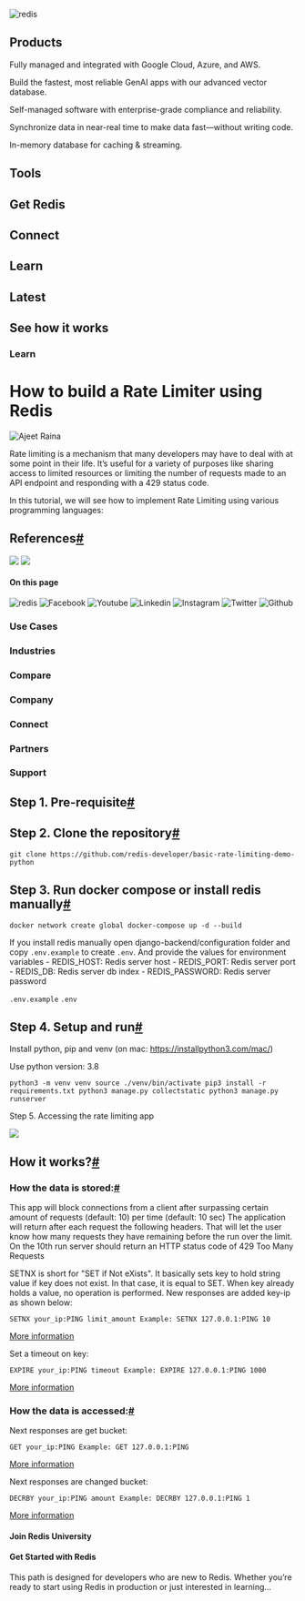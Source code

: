 ![redis](/learn/_next/image?url=https%3A%2F%2Fcdn.builder.io%2Fapi%2Fv1%2Fimage%2Fassets%252F058ee4ca590741319098059102b63954%252F4561fac3ee9549429fdb110679d6af17%3Fquality%3D60%26width%3D200%26height%3D200&w=256&q=75)

## Products

Fully managed and integrated with Google Cloud, Azure, and AWS.

Build the fastest, most reliable GenAI apps with our advanced vector database.

Self-managed software with enterprise-grade compliance and reliability.

Synchronize data in near-real time to make data fast—without writing code.

In-memory database for caching & streaming.

## Tools

## Get Redis

## Connect

## Learn

## Latest

## See how it works

### Learn

# How to build a Rate Limiter using Redis

![Ajeet Raina](https://cdn.builder.io/api/v1/image/assets%2Fbf70e6aa643f4e8db14c5b0c8dbba962%2F241cb4ece2bb4c0fb6df75c4495182cd)

Rate limiting is a mechanism that many developers may have to deal with at some point in their life. It’s useful for a variety of purposes like sharing access to limited resources or limiting the number of requests made to an API endpoint and responding with a 429 status code.

In this tutorial, we will see how to implement Rate Limiting using various programming languages:

## References[#](/learn/howtos/ratelimiting#references)

![](/learn/_next/image?url=https%3A%2F%2Fcdn.builder.io%2Fapi%2Fv1%2Fimage%2Fassets%252Fbf70e6aa643f4e8db14c5b0c8dbba962%252F7ba01c6ccd224c82a5a814a1ef9e9533&w=1920&q=75)
![](https://cdn.builder.io/api/v1/pixel?apiKey=bf70e6aa643f4e8db14c5b0c8dbba962)

#### On this page

![redis](/learn/_next/image?url=https%3A%2F%2Fcdn.builder.io%2Fapi%2Fv1%2Fimage%2Fassets%252Fbf70e6aa643f4e8db14c5b0c8dbba962%252F5967535bd7634e21ba628d5fc68a4f49&w=256&q=75)
![Facebook](/learn/_next/image?url=https%3A%2F%2Fcdn.builder.io%2Fapi%2Fv1%2Fimage%2Fassets%252Fbf70e6aa643f4e8db14c5b0c8dbba962%252F7cf106bf58b54191a50914ff30abdfd2&w=48&q=75)
![Youtube](/learn/_next/image?url=https%3A%2F%2Fcdn.builder.io%2Fapi%2Fv1%2Fimage%2Fassets%252Fbf70e6aa643f4e8db14c5b0c8dbba962%252F0105eb5231844a42b405f798caaff489&w=48&q=75)
![Linkedin](/learn/_next/image?url=https%3A%2F%2Fcdn.builder.io%2Fapi%2Fv1%2Fimage%2Fassets%252Fbf70e6aa643f4e8db14c5b0c8dbba962%252F63263fcd5d05491b943d9e0f2861a11f&w=48&q=75)
![Instagram](/learn/_next/image?url=https%3A%2F%2Fcdn.builder.io%2Fapi%2Fv1%2Fimage%2Fassets%252Fbf70e6aa643f4e8db14c5b0c8dbba962%252Faf82c736e3c2462fad239221f8d9ffdc&w=48&q=75)
![Twitter](/learn/_next/image?url=https%3A%2F%2Fcdn.builder.io%2Fapi%2Fv1%2Fimage%2Fassets%252Fbf70e6aa643f4e8db14c5b0c8dbba962%252F0e64be4c44124e28ba0ec78aa2e5fae5&w=48&q=75)
![Github](/learn/_next/image?url=https%3A%2F%2Fcdn.builder.io%2Fapi%2Fv1%2Fimage%2Fassets%252Fbf70e6aa643f4e8db14c5b0c8dbba962%252F5d02327ac8e947eb9002e6edb02a16a9&w=48&q=75)

### Use Cases

### Industries

### Compare

### Company

### Connect

### Partners

### Support

## Step 1. Pre-requisite[#](/learn/howtos/ratelimiting#step-1-prerequisite)

## Step 2. Clone the repository[#](/learn/howtos/ratelimiting#step-2-clone-the-repository)

`git clone https://github.com/redis-developer/basic-rate-limiting-demo-python`

## Step 3. Run docker compose or install redis manually[#](/learn/howtos/ratelimiting#step-3-run-docker-compose-or-install-redis-manually)

`docker network create global
docker-compose up -d --build`

If you install redis manually open django-backend/configuration folder and copy `.env.example` to create `.env`. And provide the values for environment variables - REDIS_HOST: Redis server host - REDIS_PORT: Redis server port - REDIS_DB: Redis server db index - REDIS_PASSWORD: Redis server password

`.env.example`
`.env`

## Step 4. Setup and run[#](/learn/howtos/ratelimiting#step-4-setup-and-run)

Install python, pip and venv (on mac: <https://installpython3.com/mac/>)

Use python version: 3.8

`python3 -m venv venv
source ./venv/bin/activate
pip3 install -r requirements.txt
python3 manage.py collectstatic
python3 manage.py runserver`

Step 5. Accessing the rate limiting app

![](/learn/_next/image?url=https%3A%2F%2Fcdn.builder.io%2Fapi%2Fv1%2Fimage%2Fassets%252Fbf70e6aa643f4e8db14c5b0c8dbba962%252F513566cd87904d448f8a27e22c042dcf&w=1920&q=75)

## How it works?[#](/learn/howtos/ratelimiting#how-it-works)

### How the data is stored:[#](/learn/howtos/ratelimiting#how-the-data-is-stored)

This app will block connections from a client after surpassing certain amount of requests (default: 10) per time (default: 10 sec) The application will return after each request the following headers. That will let the user know how many requests they have remaining before the run over the limit. On the 10th run server should return an HTTP status code of 429 Too Many Requests

SETNX is short for "SET if Not eXists". It basically sets key to hold string value if key does not exist. In that case, it is equal to SET. When key already holds a value, no operation is performed. New responses are added key-ip as shown below:

`SETNX your_ip:PING limit_amount
 Example: SETNX 127.0.0.1:PING 10`

[More information](https://redis.io/commands/setnx)

Set a timeout on key:

`EXPIRE your_ip:PING timeout
 Example: EXPIRE 127.0.0.1:PING 1000`

[More information](https://redis.io/commands/expire)

### How the data is accessed:[#](/learn/howtos/ratelimiting#how-the-data-is-accessed)

Next responses are get bucket:

`GET your_ip:PING
 Example: GET 127.0.0.1:PING`

[More information](https://redis.io/commands/get)

Next responses are changed bucket:

`DECRBY your_ip:PING amount
 Example: DECRBY 127.0.0.1:PING 1`

[More information](https://redis.io/commands/decrby)

#### Join Redis University

#### Get Started with Redis

This path is designed for developers who are new to Redis. Whether you’re ready to start using Redis in production or just interested in learning...
